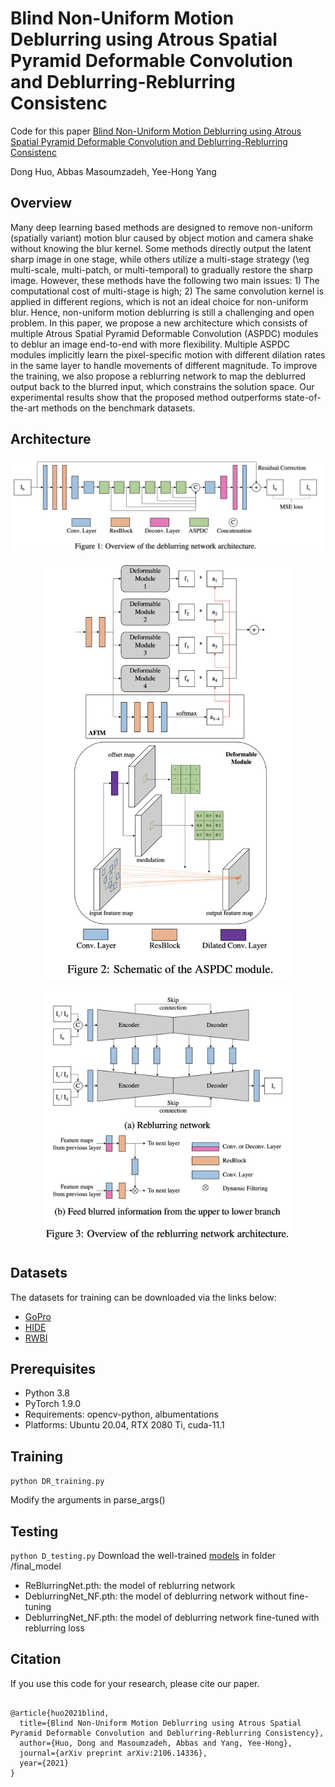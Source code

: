 # Blind Non-Uniform Motion Deblurring using Atrous Spatial Pyramid Deformable Convolution and Deblurring-Reblurring Consistenc

Code for this paper [Blind Non-Uniform Motion Deblurring using Atrous Spatial Pyramid Deformable Convolution and Deblurring-Reblurring Consistenc](https://arxiv.org/abs/2106.14336)

Dong Huo, Abbas Masoumzadeh, Yee-Hong Yang

## Overview

Many deep learning based methods are designed to remove non-uniform (spatially variant) motion blur caused by object motion and camera shake without knowing the blur kernel. Some methods directly output the latent sharp image in one stage, while others utilize a multi-stage strategy (\eg multi-scale, multi-patch, or multi-temporal) to gradually restore the sharp image. However, these methods have the following two main issues: 1) The computational cost of multi-stage is high; 2) The same convolution kernel is applied in different regions, which is not an ideal choice for non-uniform blur. Hence, non-uniform motion deblurring is still a challenging and open problem. In this paper, we propose a new architecture which consists of multiple Atrous Spatial Pyramid Deformable Convolution (ASPDC) modules to deblur an image end-to-end with more flexibility. Multiple ASPDC modules implicitly learn the pixel-specific motion with different dilation rates in the same layer to handle movements of different magnitude. To improve the training, we also propose a reblurring network to map the deblurred output back to the blurred input, which constrains the solution space. Our experimental results show that the proposed method outperforms state-of-the-art methods on the benchmark datasets.

## Architecture

<p align="center">
  <img width="800" src="./images/a1.png">
</p>

<p align="center">
  <img width="400" src="./images/a2.png">
</p>

<p align="center">
  <img width="400" src="./images/a3.png">
</p>



## Datasets

The datasets for training can be downloaded via the links below:
- [GoPro](https://drive.google.com/file/d/1KStHiZn5TNm2mo3OLZLjnRvd0vVFCI0W/view)
- [HIDE](https://www.dropbox.com/s/04w3wqxcuin9dy8/HIDE_dataset.zip?dl=0)
- [RWBI](https://drive.google.com/file/d/1fHkPiZOvLQSc4HhT8-wA6dh0M4skpTMi/view)

## Prerequisites
- Python 3.8 
- PyTorch 1.9.0
- Requirements: opencv-python, albumentations
- Platforms: Ubuntu 20.04, RTX 2080 Ti, cuda-11.1

## Training

```python DR_training.py```

Modify the arguments in parse_args()


## Testing

```python D_testing.py```
Download the well-trained [models](https://drive.google.com/file/d/14He_BWFMDDSaUjSHlZgxaN72EPpvxpCe/view) in folder /final_model 
- ReBlurringNet.pth: the model of reblurring network
- DeblurringNet_NF.pth: the model of deblurring network without fine-tuning
- DeblurringNet_NF.pth: the model of deblurring network fine-tuned with reblurring loss

## Citation

If you use this code for your research, please cite our paper.

```

@article{huo2021blind,
  title={Blind Non-Uniform Motion Deblurring using Atrous Spatial Pyramid Deformable Convolution and Deblurring-Reblurring Consistency},
  author={Huo, Dong and Masoumzadeh, Abbas and Yang, Yee-Hong},
  journal={arXiv preprint arXiv:2106.14336},
  year={2021}
}

```

